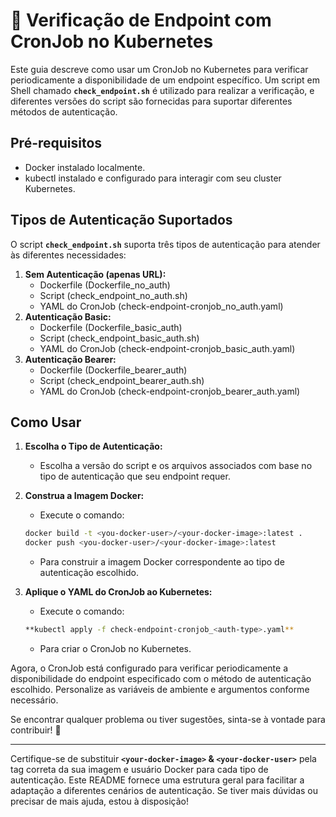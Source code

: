 # **🔄 Verificação de Endpoint com CronJob no Kubernetes**

Este guia descreve como usar um CronJob no Kubernetes para verificar periodicamente a disponibilidade de um endpoint específico. Um script em Shell chamado **`check_endpoint.sh`** é utilizado para realizar a verificação, e diferentes versões do script são fornecidas para suportar diferentes métodos de autenticação.

## **Pré-requisitos**

- Docker instalado localmente.
- kubectl instalado e configurado para interagir com seu cluster Kubernetes.

## **Tipos de Autenticação Suportados**

O script **`check_endpoint.sh`** suporta três tipos de autenticação para atender às diferentes necessidades:

1. **Sem Autenticação (apenas URL):**
    - Dockerfile (Dockerfile_no_auth)
    - Script (check_endpoint_no_auth.sh)
    - YAML do CronJob (check-endpoint-cronjob_no_auth.yaml)
2. **Autenticação Basic:**
    - Dockerfile (Dockerfile_basic_auth)
    - Script (check_endpoint_basic_auth.sh)
    - YAML do CronJob (check-endpoint-cronjob_basic_auth.yaml)
3. **Autenticação Bearer:**
    - Dockerfile (Dockerfile_bearer_auth)
    - Script (check_endpoint_bearer_auth.sh)
    - YAML do CronJob (check-endpoint-cronjob_bearer_auth.yaml)

## **Como Usar**

1. **Escolha o Tipo de Autenticação:**
    - Escolha a versão do script e os arquivos associados com base no tipo de autenticação que seu endpoint requer.
2. **Construa a Imagem Docker:**
    - Execute o comando:
    
    ```bash
    docker build -t <you-docker-user>/<your-docker-image>:latest .              
    docker push <you-docker-user>/<your-docker-image>:latest
    ```
    
    - Para construir a imagem Docker correspondente ao tipo de autenticação escolhido.
3. **Aplique o YAML do CronJob ao Kubernetes:**
    - Execute o comando:
    
    ```bash
    **kubectl apply -f check-endpoint-cronjob_<auth-type>.yaml**
    ```
    
    - Para criar o CronJob no Kubernetes.

Agora, o CronJob está configurado para verificar periodicamente a disponibilidade do endpoint especificado com o método de autenticação escolhido. Personalize as variáveis de ambiente e argumentos conforme necessário.

Se encontrar qualquer problema ou tiver sugestões, sinta-se à vontade para contribuir! 🚀

---

Certifique-se de substituir **`<your-docker-image>` & `<your-docker-user>`** pela tag correta da sua imagem e usuário Docker para cada tipo de autenticação. Este README fornece uma estrutura geral para facilitar a adaptação a diferentes cenários de autenticação. Se tiver mais dúvidas ou precisar de mais ajuda, estou à disposição!
